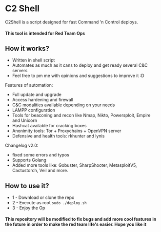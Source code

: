 # C2 Shell
C2Shell is a script designed for fast Command 'n Control deploys.

#### This tool is intended for Red Team Ops

## How it works?
* Written in shell script
* Automates as much as it cans to deploy and get ready several C&C servers
* Feel free to pm me with opinions and suggestions to improve it :D

Features of automation:
* Full update and upgrade
* Access hardening and firewall
* C&C modalities available depending on your needs
* LAMPP configuration
* Tools for beaconing and recon like Nmap, Nikto, Powersploit, Empire and Unicorn
* Hashcat available for cracking boxes
* Anonimity tools: Tor + Proxychains + OpenVPN server
* Defensive and health tools: rkhunter and lynis

Changelog v2.0:
*  fixed some errors and typos
*  Supports Golang 
*  Added more tools like: Gobuster, SharpShooter, MetasploitV5, Cactustorch, Veil and more.

## How to use it?
* 1 - Download or clone the repo
* 2 - Execute as root `sudo ./deploy.sh`
* 3 - Enjoy the Op

#### This repository will be modified to fix bugs and add more cool features in the future in order to make the red team life's easier. Hope you like it
